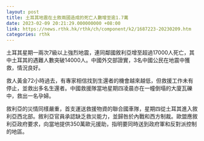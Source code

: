 ```yaml
---
layout: post
title: 土耳其地震在土敘兩國造成的死亡人數增至逾1.7萬
date: 2023-02-09 20:21:29.000000000 +08:00
link: https://news.rthk.hk/rthk/ch/component/k2/1687223-20230209.htm
categories: rthk
---
```


土耳其星期一兩次7級以上強烈地震，連同鄰國敘利亞增至超過17000人死亡，其中土耳其的遇難人數突破14000人。中國外交部證實，3名中國公民在地震中獲救，情況良好。

救人黃金72小時過去，有專家相信找到生還者的機會越來越低，但救援工作未有停止，並救出多名生還者。中國救援隊當地星期四凌晨亦在一幢倒塌的大廈瓦礫中，救出一名孕婦。

敘利亞的災情同樣嚴重，首支運送救援物資的聯合國車隊，星期四從土耳其進入敘利亞西北部。敘利亞官員承認缺乏救災能力，並歸咎於內戰和西方制裁。歐盟應敘利亞政府要求，向當地提供350萬歐元援助，指明要同時送到政府軍和反對派控制的地區。
